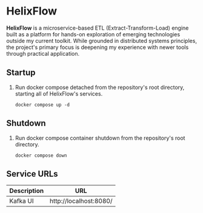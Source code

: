 # HelixFlow

**HelixFlow** is a microservice-based ETL (Extract-Transform-Load) engine built as a platform for hands-on exploration of emerging technologies outside my current toolkit. While grounded in distributed systems principles, the project's primary focus is deepening my experience with newer tools through practical application.

## Startup

1. Run docker compose detached from the repository's root directory, starting all of HelixFlow's services.
    ```shell
    docker compose up -d
    ```

## Shutdown

1. Run docker compose container shutdown from the repository's root directory.
    ```shell
    docker compose down
    ```

## Service URLs

| Description | URL                    |
| ----------- | ---------------------- |
| Kafka UI    | http://localhost:8080/ |